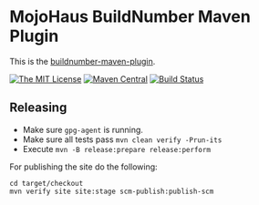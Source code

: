 # MojoHaus BuildNumber Maven Plugin

This is the [buildnumber-maven-plugin](http://www.mojohaus.org/buildnumber-maven-plugin/).
 
[![The MIT License](https://img.shields.io/github/license/mojohaus/buildnumber-maven-plugin.svg?label=License)](https://opensource.org/licenses/MIT)
[![Maven Central](https://img.shields.io/maven-central/v/org.codehaus.mojo/buildnumber-maven-plugin.svg?label=Maven%20Central)](https://search.maven.org/artifact/org.codehaus.mojo/buildnumber-maven-plugin)
[![Build Status](https://github.com/mojohaus/buildnumber-maven-plugin/workflows/GitHub%20CI/badge.svg?branch=master)](https://github.com/mojohaus/buildnumber-maven-plugin/actions/workflows/maven.yml?query=branch%3Amaster)

## Releasing

* Make sure `gpg-agent` is running.
* Make sure all tests pass `mvn clean verify -Prun-its`
* Execute `mvn -B release:prepare release:perform`

For publishing the site do the following:

```
cd target/checkout
mvn verify site site:stage scm-publish:publish-scm
```
